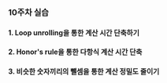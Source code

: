 ### 10주차 실습

#### 1. Loop unrolling을 통한 계산 시간 단축하기
#### 2. Honor's rule을 통한 다항식 계산 시간 단축
#### 3. 비슷한 숫자끼리의 뺄셈을 통한 계산 정밀도 줄이기
